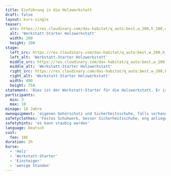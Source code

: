 ```yaml
---
title: Einführung in die Holzwerkstatt
draft: false
layout: kurs-single
teaser:
  src: https://res.cloudinary.com/das-habitat/q_auto:best,w_200,h_200,c_fill,f_auto,dpr_auto/v1586981042/kurse/_DSC9820_preview_nvndnb.jpg
  alt: 'Werkstatt-Starter Holzwerkstatt'
  width: 200
  height: 200
stage:
  left_src: https://res.cloudinary.com/das-habitat/q_auto:best,w_200,h_200,c_fill,f_auto,dpr_auto/v1586981041/kurse/_DSC9816_preview_uydnbg.jpg
  left_alt: 'Werkstatt-Starter Holzwerkstatt'
  middle_src: https://res.cloudinary.com/das-habitat/q_auto:best,w_200,h_200,c_fill,f_auto,dpr_auto/v1586981041/kurse/_DSC9818_preview_gqkjnc.jpg
  middle_alt: 'Werkstatt-Starter Holzwerkstatt'
  right_src: https://res.cloudinary.com/das-habitat/q_auto:best,w_200,h_200,c_fill,f_auto,dpr_auto/v1586981042/kurse/_DSC9819_preview_l2mqe1.jpg
  right_alt: 'Werkstatt-Starter Holzwerkstatt'
  width: 400
  height: 750
statement: 'Dies ist der Werkstatt-Starter für die Holzwerkstatt. Er ist die Voraussetzung um selbständig in der Holzwerkstatt arbeiten zu dürfen. Der Kurs gibt insbesondere Sicherheitshinweise und erklärt die für Beginner wichtigsten Werkzeuge und Maschinen.'
participants:
  min: 3
  max: 10
minage: 18 Jahre
ownequipment: 'eigenen Gehörschutz und Sicherheitsschuhe, falls vorhanden'
safetyclothes: 'Festes Schuhwerk, besser Sicherheitsschuhe, eng anliegende Kleidung, Haarbedeckung'
safetyhints: 'es kann staubig werden'
language: Deutsch
cost:
  fee: 10€
duration: 2h
kurse:
  - 'Holz'
  - 'Werkstatt-Starter'
  - 'Einsteiger'
  - 'wenige Stunden'
---
```

